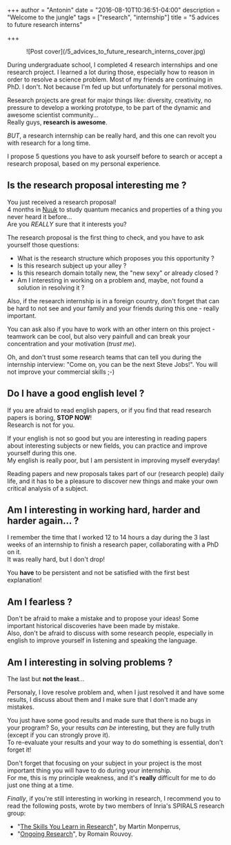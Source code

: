 +++
author = "Antonin"
date = "2016-08-10T10:36:51-04:00"
description = "Welcome to the jungle"
tags = ["research", "internship"]
title = "5 advices to future research interns"

+++

<center>
![Post cover](/5_advices_to_future_research_interns_cover.jpg)
</center>

During undergraduate school, I completed 4 research internships and one research project.
I learned a lot during those, especially how to reason in order to resolve a science problem.
Most of my friends are continuing in PhD. I don't. Not because I'm fed up but unfortunately for personal motives.

Research projects are great for major things like: diversity, creativity, no pressure to develop a working prototype, to be part of the dynamic and awesome scientist community...  
Really guys, **research is awesome**.

_BUT_, a research internship can be really hard, and this one can revolt you with research for a long time.

I propose 5 questions you have to ask yourself before to search or accept a research proposal, based on my personal experience.

## Is the research proposal interesting me ?

You just received a research proposal!  
4 months in [Nuuk](https://en.wikipedia.org/wiki/Nuuk) to study quantum mecanics and properties of a thing you never heard it before...  
Are you _REALLY_ sure that it interests you?

The research proposal is the first thing to check, and you have to ask yourself those questions:

*	What is the research structure which proposes you this opportunity ?
*	Is this research subject up your alley ?
*	Is this research domain totally new, the "new sexy" or already closed ?
*	Am I interesting in working on a problem and, maybe, not found a solution in resolving it ?

Also, if the research internship is in a foreign country, don't forget that can be hard to not see and your family and your friends during this one - really important.

You can ask also if you have to work with an other intern on this project - teamwork can be cool, but also very painfull and can break your concentration and your motivation (_trust me_).

Oh, and don't trust some research teams that can tell you during the internship interview: "Come on, you can be the next Steve Jobs!". You will not improve your commercial skills ;-)

## Do I have a good english level ?

If you are afraid to read english papers, or if you find that read research papers is boring, **STOP NOW**!  
Research is not for you.

If your english is not so good but you are interesting in reading papers about interesting subjects or new fields, you can practice and improve yourself during this one.  
My english is really poor, but I am persistent in improving myself everyday!

Reading papers and new proposals takes part of our (research people) daily life, and it has to be a pleasure to discover new things and make your own critical analysis of a subject.

## Am I interesting in working hard, harder and harder again... ?

I remember the time that I worked 12 to 14 hours a day during the 3 last weeks of an internship to finish a research paper, collaborating with a PhD on it.  
It was really hard, but I don't drop!

You **have** to be persistent and not be satisfied with the first best explanation!

## Am I fearless ?

Don't be afraid to make a mistake and to propose your ideas!
Some important historical discoveries have been made by mistake.  
Also, don't be afraid to discuss with some research people, especially in english to improve yourself in listening and speaking the language.

## Am I interesting in solving problems ?

The last but **not the least**...

Personaly, I love resolve problem and, when I just resolved it and have some results, I discuss about them and I make sure that I don't made any mistakes.

You just have some good results and made sure that there is no bugs in your program? So, your results _can be_ interesting, but they are fully truth (except if you can strongly prove it).  
To re-evaluate your results and your way to do something is essential, don't forget it!

Don't forget that focusing on your subject in your project is the most important thing you will have to do during your internship.  
For me, this is my principle weakness, and it's **really** difficult for me to do just one thing at a time.

_Finally_, if you're still interesting in working in research, I recommend you to read the following posts, wrote by two members of Inria's SPIRALS research group:

*	"[The Skills You Learn in Research](http://www.monperrus.net/martin/research-skills)", by Martin Monperrus,
*	"[Ongoing Research](http://www.lifl.fr/~rouvoy/research/index.html)", by Romain Rouvoy.
